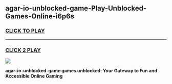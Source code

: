 
## agar-io-unblocked-game-Play-Unblocked-Games-Online-i6p6s
<h3>
<a href="https://premium76.site?title=agar-io-unblocked-game&ref=24A">CLICK TO PLAY</a></h3>
<hr>

<h3>
<a href="https://premium76.site?title=agar-io-unblocked-game&ref=24A">CLICK 2 PLAY</a>
  
</h3>

<a href="https://premium76.site?title=agar-io-unblocked-game&ref=24A"><img src="https://clearcache.store/games.png"></a>


**agar-io-unblocked-game games unblocked: Your Gateway to Fun and Accessible Online Gaming**
